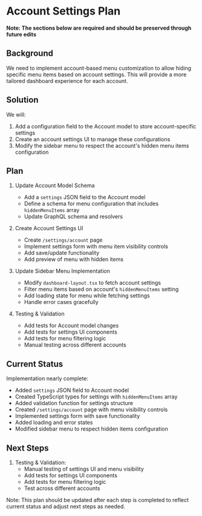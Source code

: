 # Account Settings Plan

**Note: The sections below are required and should be preserved through future edits**

## Background
We need to implement account-based menu customization to allow hiding specific menu items based on account settings. This will provide a more tailored dashboard experience for each account.

## Solution
We will:
1. Add a configuration field to the Account model to store account-specific settings
2. Create an account settings UI to manage these configurations
3. Modify the sidebar menu to respect the account's hidden menu items configuration

## Plan
1. Update Account Model Schema
   - Add a `settings` JSON field to the Account model
   - Define a schema for menu configuration that includes `hiddenMenuItems` array
   - Update GraphQL schema and resolvers

2. Create Account Settings UI
   - Create `/settings/account` page
   - Implement settings form with menu item visibility controls
   - Add save/update functionality
   - Add preview of menu with hidden items

3. Update Sidebar Menu Implementation
   - Modify `dashboard-layout.tsx` to fetch account settings
   - Filter menu items based on account's `hiddenMenuItems` setting
   - Add loading state for menu while fetching settings
   - Handle error cases gracefully

4. Testing & Validation
   - Add tests for Account model changes
   - Add tests for settings UI components
   - Add tests for menu filtering logic
   - Manual testing across different accounts

## Current Status
Implementation nearly complete:
- Added `settings` JSON field to Account model
- Created TypeScript types for settings with `hiddenMenuItems` array
- Added validation function for settings structure
- Created `/settings/account` page with menu visibility controls
- Implemented settings form with save functionality
- Added loading and error states
- Modified sidebar menu to respect hidden items configuration

## Next Steps
1. Testing & Validation:
   - Manual testing of settings UI and menu visibility
   - Add tests for settings UI components
   - Add tests for menu filtering logic
   - Test across different accounts

Note: This plan should be updated after each step is completed to reflect current status and adjust next steps as needed. 